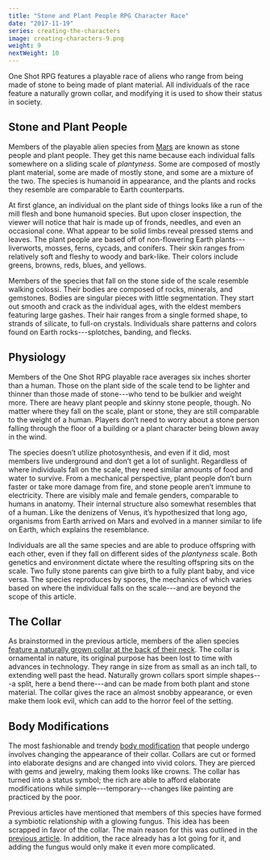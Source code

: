 ```yaml
---
title: "Stone and Plant People RPG Character Race"
date: "2017-11-19"
series: creating-the-characters
image: creating-characters-9.png
weight: 9
nextWeight: 10
---
```


One Shot RPG features a playable race of aliens who range from being made of stone to being made of plant material. All individuals of the race feature a naturally grown collar, and modifying it is used to show their status in society.<!--more-->

## Stone and Plant People
Members of the playable alien species from [Mars](/blog/creating-the-setting/planets-and-races/#mars) are known as stone people and plant people. They get this name because each individual falls somewhere on a sliding scale of _plantyness_. Some are composed of mostly plant material, some are made of mostly stone, and some are a mixture of the two. The species is humanoid in appearance, and the plants and rocks they resemble are comparable to Earth counterparts.

At first glance, an individual on the plant side of things looks like a run of the mill flesh and bone humanoid species. But upon closer inspection, the viewer will notice that hair is made up of fronds, needles, and even an occasional cone. What appear to be solid limbs reveal pressed stems and leaves. The plant people are based off of non-flowering Earth plants---liverworts, mosses, ferns, cycads, and conifers. Their skin ranges from relatively soft and fleshy to woody and bark-like. Their colors include greens, browns, reds, blues, and yellows.

Members of the species that fall on the stone side of the scale resemble walking colossi. Their bodies are composed of rocks, minerals, and gemstones. Bodies are singular pieces with little segmentation. They start out smooth and crack as the individual ages, with the eldest members featuring large gashes. Their hair ranges from a single formed shape, to strands of silicate, to full-on crystals. Individuals share patterns and colors found on Earth rocks---splotches, banding, and flecks.

## Physiology
Members of the One Shot RPG playable race averages six inches shorter than a human. Those on the plant side of the scale tend to be lighter and thinner than those made of stone---who tend to be bulkier and weight more. There are heavy plant people and skinny stone people, though. No matter where they fall on the scale, plant or stone, they are still comparable to the weight of a human. Players don’t need to worry about a stone person falling through the floor of a building or a plant character being blown away in the wind.

The species doesn’t utilize photosynthesis, and even if it did, most members live underground and don’t get a lot of sunlight. Regardless of where individuals fall on the scale, they need similar amounts of food and water to survive. From a mechanical perspective, plant people don’t burn faster or take more damage from fire, and stone people aren’t immune to electricity. There are visibly male and female genders, comparable to humans in anatomy. Their internal structure also somewhat resembles that of a human. Like the denizens of Venus, it’s hypothesized that long ago, organisms from Earth arrived on Mars and evolved in a manner similar to life on Earth, which explains the resemblance.

Individuals are all the same species and are able to produce offspring with each other, even if they fall on different sides of the _plantyness_ scale. Both genetics and environment dictate where the resulting offspring sits on the scale. Two fully stone parents can give birth to a fully plant baby, and vice versa. The species reproduces by spores, the mechanics of which varies based on where the individual falls on the scale---and are beyond the scope of this article.

## The Collar
As brainstormed in the previous article, members of the alien species  [feature a naturally grown collar at the back of their neck](/blog/creating-the-characters/brainstorming-visually-unique-rpg-race/). The collar is ornamental in nature, its original purpose has been lost to time with advances in technology. They range in size from as small as an inch tall, to extending well past the head. Naturally grown collars sport simple shapes---a split, here a bend there---and can be made from both plant and stone material. The collar gives the race an almost snobby appearance, or even make them look evil, which can add to the horror feel of the setting.

## Body Modifications
The most fashionable and trendy [body modification](/blog/creating-the-characters/robots-androids-cyborgs/#body-modification) that people undergo involves changing the appearance of their collar. Collars are cut or formed into elaborate designs and are changed into vivid colors. They are pierced with gems and jewelry, making them looks like crowns. The collar has turned into a status symbol; the rich are able to afford elaborate modifications while simple---temporary---changes like painting are practiced by the poor.

Previous articles have mentioned that members of this species have formed a symbiotic relationship with a glowing fungus. This idea has been scrapped in favor of the collar. The main reason for this was outlined in the [previous article](/blog/creating-the-characters/brainstorming-visually-unique-rpg-race/#setting-the-foundation-for-all-creatures). In addition, the race already has a lot going for it, and adding the fungus would only make it even more complicated.
